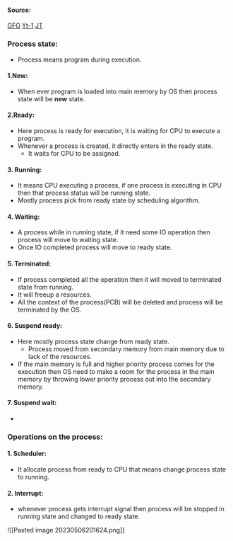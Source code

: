 #### Source:
[GFG](https://www.geeksforgeeks.org/states-of-a-process-in-operating-systems/)
[Yt-1](https://www.youtube.com/watch?v=SGxFMEZ-ypc&list=PLXj4XH7LcRfDrdQuJTHIPmKMpa7eYVaPm&index=7)
[JT](https://www.javatpoint.com/os-process-states)


### Process state:

* Process means program during execution.

#### 1.New:

* When ever program is loaded into main memory by OS then process state will be **new** state.

#### 2.Ready:

* Here process is ready for execution, it is waiting for CPU to execute a program.
* Whenever a process is created, it directly enters in the ready state.
	* It waits for CPU to be assigned.

#### 3. Running:

* It means CPU executing a process, if one process is executing in CPU then that process status will be running state.
* Mostly process pick from ready state by scheduling algorithm.

#### 4. Waiting:

* A process while in running state, if it need some IO operation then process will move to waiting state.
* Once IO completed process will move to ready state.

#### 5. Terminated:

* If process completed all the operation then it will moved to terminated state from running.
* It will freeup a resources.
* All the context of the process(PCB) will be deleted and process will be terminated by the OS.

#### 6. Suspend ready:

* Here mostly process state change from ready state.
	* Process moved from secondary memory from main memory due to lack of the resources.
* If the main memory is full and higher priority process comes for the execution then OS need to make a room for the process in the main memory by throwing lower priority process out into the secondary memory.

#### 7. Suspend wait:

* 

### Operations on the process:

#### 1. Scheduler:

* It allocate process from ready to CPU that means change process state to running.

#### 2. Interrupt:

* whenever process gets interrupt signal then process will be stopped in running state and changed to ready state.


![[Pasted image 20230506201624.png]]